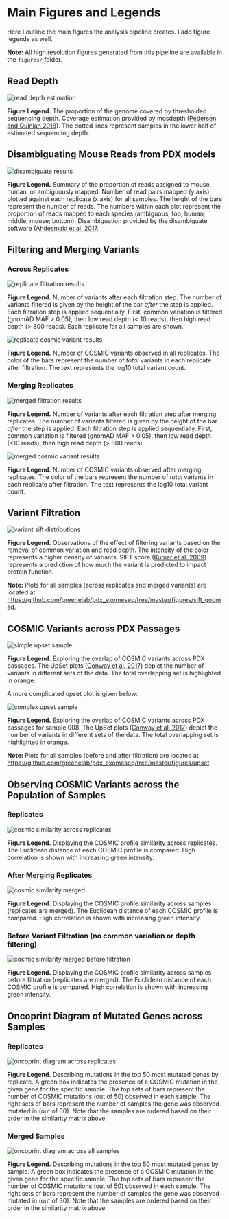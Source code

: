 # Main Figures and Legends

Here I outline the main figures the analysis pipeline creates.
I add figure legends as well.

**Note:** All high resolution figures generated from this pipeline are available in the `figures/` folder.

## Read Depth

![read depth estimation](figures/png_for_readme/mosdepth_estimation.png)

**Figure Legend.** The proportion of the genome covered by thresholded sequencing depth.
Coverage estimation provided by mosdepth ([Pedersen and Quinlan 2018](https://doi.org/10.1093/bioinformatics/btx699)).
The dotted lines represent samples in the lower half of estimated sequencing depth.

## Disambiguating Mouse Reads from PDX models

![disambiguate results](figures/png_for_readme/disambiguate_results.png)

**Figure Legend.** Summary of the proportion of reads assigned to mouse, human, or ambiguously mapped.
Number of read pairs mapped (y axis) plotted against each replicate (x axis) for all samples.
The height of the bars represent the number of reads.
The numbers within each plot represent the proportion of reads mapped to each species (ambiguous; top, human; middle, mouse; bottom).
Disambiguation provided by the disambiguate software ([Ahdesmaki et al. 2017](https://doi.org/10.12688/f1000research.10082.2).

## Filtering and Merging Variants

### Across Replicates

![replicate filtration results](figures/png_for_readme/replicates_filtration_results.png)

**Figure Legend.** Number of variants after each filtration step.
The number of variants filtered is given by the height of the bar _after_ the step is applied.
Each filtration step is applied sequentially.
First, common variation is filtered (gnomAD MAF > 0.05), then low read depth (< 10 reads), then high read depth (> 800 reads).
Each replicate for all samples are shown.

![replicate cosmic variant results](figures/png_for_readme/replicates_cosmic_mutcount_results.png)

**Figure Legend.** Number of COSMIC variants observed in all replicates.
The color of the bars represent the number of _total_ variants in each replicate after filtration.
The text represents the log10 total variant count.

### Merging Replicates

![merged filtration results](figures/png_for_readme/merged_filtration_results.png)

**Figure Legend.** Number of variants after each filtration step after merging replicates.
The number of variants filtered is given by the height of the bar _after_ the step is applied.
Each filtration step is applied sequentially.
First, common variation is filtered (gnomAD MAF > 0.05), then low read depth (<10 reads), then high read depth (> 800 reads).

![merged cosmic variant results](figures/png_for_readme/merged_cosmic_mutcount_results.png)

**Figure Legend.** Number of COSMIC variants observed after merging replicates.
The color of the bars represent the number of _total_ variants in each replicate after filtration.
The text represents the log10 total variant count.

## Variant Filtration

![variant sift distributions](figures/png_for_readme/merged_001-F0_sift_gnomad_kde.png)

**Figure Legend.** Observations of the effect of filtering variants based on the removal of common variation and read depth.
The intensity of the color represents a higher density of variants.
SIFT score ([Kumar et al. 2009](https://doi.org/10.1038/nprot.2009.86)) represents a prediction of how much the variant is predicted to impact protein function.

**Note:** Plots for all samples (across replicates and merged variants) are located at https://github.com/greenelab/pdx_exomeseq/tree/master/figures/sift_gnomad.

## COSMIC Variants across PDX Passages

![simple upset sample](figures/png_for_readme/upset_sample_001.png)

**Figure Legend.** Exploring the overlap of COSMIC variants across PDX passages.
The UpSet plots ([Conway et al. 2017](https://doi.org/10.1093/bioinformatics/btx364)) depict the number of variants in different sets of the data.
The total overlapping set is highlighted in orange.

A more complicated upset plot is given below:

![complex upset sample](figures/png_for_readme/upset_sample_008.png)

**Figure Legend.** Exploring the overlap of COSMIC variants across PDX passages for sample 008.
The UpSet plots ([Conway et al. 2017](https://doi.org/10.1093/bioinformatics/btx364)) depict the number of variants in different sets of the data.
The total overlapping set is highlighted in orange.

**Note:** Plots for all samples (before and after filtration) are located at https://github.com/greenelab/pdx_exomeseq/tree/master/figures/upset.

## Observing COSMIC Variants across the Population of Samples

### Replicates

![cosmic similarity across replicates](figures/png_for_readme/cosmic_similarity_replicates.png)

**Figure Legend.** Displaying the COSMIC profile similarity across replicates.
The Euclidean distance of each COSMIC profile is compared.
High correlation is shown with increasing green intensity.

### After Merging Replicates

![cosmic similarity merged](figures/png_for_readme/cosmic_similarity_merged.png)

**Figure Legend.** Displaying the COSMIC profile similarity across samples (replicates are merged).
The Euclidean distance of each COSMIC profile is compared.
High correlation is shown with increasing green intensity.

### Before Variant Filtration (no common variation or depth filtering)

![cosmic similarity merged before filtration](figures/png_for_readme/cosmic_prefiltered_similarity_merged.png)

**Figure Legend.** Displaying the COSMIC profile similarity across samples before filtration (replicates are merged).
The Euclidean distance of each COSMIC profile is compared.
High correlation is shown with increasing green intensity.

## Oncoprint Diagram of Mutated Genes across Samples

### Replicates

![oncoprint diagram across replicates](figures/png_for_readme/oncoprint_replicates.png)

**Figure Legend.** Describing mutations in the top 50 most mutated genes by replicate.
A green box indicates the presence of a COSMIC mutation in the given gene for the specific sample.
The top sets of bars represent the number of COSMIC mutations (out of 50) observed in each sample.
The right sets of bars represent the number of samples the gene was observed mutated in (out of 30).
Note that the samples are ordered based on their order in the similarity matrix above.

### Merged Samples

![oncoprint diagram across all samples](figures/png_for_readme/oncoprint_merged.png)

**Figure Legend.** Describing mutations in the top 50 most mutated genes by sample.
A green box indicates the presence of a COSMIC mutation in the given gene for the specific sample.
The top sets of bars represent the number of COSMIC mutations (out of 50) observed in each sample.
The right sets of bars represent the number of samples the gene was observed mutated in (out of 30).
Note that the samples are ordered based on their order in the similarity matrix above.
